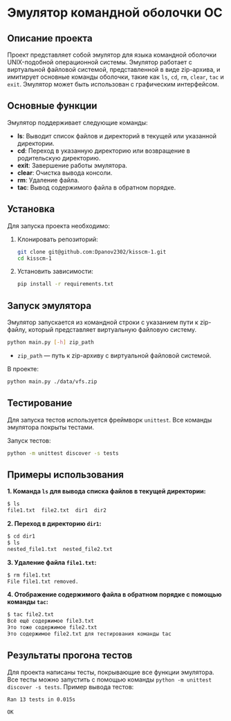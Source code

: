 # Эмулятор командной оболочки ОС

## Описание проекта

Проект представляет собой эмулятор для языка командной оболочки UNIX-подобной операционной системы. Эмулятор работает с виртуальной файловой системой, представленной в виде zip-архива, и имитирует основные команды оболочки, такие как `ls`, `cd`, `rm`, `clear`, `tac` и `exit`. Эмулятор может быть использован с графическим интерфейсом.

## Основные функции

Эмулятор поддерживает следующие команды:

- **ls**: Выводит список файлов и директорий в текущей или указанной директории.
- **cd**: Переход в указанную директорию или возвращение в родительскую директорию.
- **exit**: Завершение работы эмулятора.
- **clear**: Очистка вывода консоли.
- **rm**: Удаление файла.
- **tac**: Вывод содержимого файла в обратном порядке.

## Установка

Для запуска проекта необходимо:

1. Клонировать репозиторий:
   ```bash
   git clone git@github.com:Dpanov2302/kisscm-1.git
   cd kisscm-1
   ```

2. Установить зависимости:
   ```bash
   pip install -r requirements.txt
   ```

## Запуск эмулятора

Эмулятор запускается из командной строки с указанием пути к zip-файлу, который представляет виртуальную файловую систему.

```bash
python main.py [-h] zip_path
```

- `zip_path` — путь к zip-архиву с виртуальной файловой системой.

В проекте:

```bash
python main.py ./data/vfs.zip
```

## Тестирование

Для запуска тестов используется фреймворк `unittest`. Все команды эмулятора покрыты тестами.

Запуск тестов:

```bash
python -m unittest discover -s tests
```

## Примеры использования

**1. Команда `ls` для вывода списка файлов в текущей директории:**

```bash
$ ls
file1.txt  file2.txt  dir1  dir2
```

**2. Переход в директорию `dir1`:**

```bash
$ cd dir1
$ ls
nested_file1.txt  nested_file2.txt
```

**3. Удаление файла `file1.txt`:**

```bash
$ rm file1.txt
File file1.txt removed.
```

**4. Отображение содержимого файла в обратном порядке с помощью команды `tac`:**

```bash
$ tac file2.txt
Всё ещё содержимое file3.txt
Это тоже содержимое file2.txt
Это содержимое file2.txt для тестирования команды tac
```

## Результаты прогона тестов

Для проекта написаны тесты, покрывающие все функции эмулятора. Все тесты можно запустить с помощью команды `python -m unittest discover -s tests`. Пример вывода тестов:

```bash
Ran 13 tests in 0.015s

OK
```